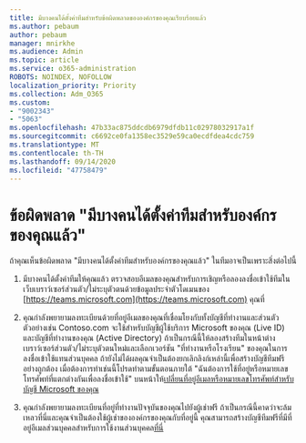 ```yaml
---
title: มีบางคนได้ตั้งค่าทีมสำหรับข้อผิดพลาดขององค์กรของคุณเรียบร้อยแล้ว
ms.author: pebaum
author: pebaum
manager: mnirkhe
ms.audience: Admin
ms.topic: article
ms.service: o365-administration
ROBOTS: NOINDEX, NOFOLLOW
localization_priority: Priority
ms.collection: Adm_O365
ms.custom:
- "9002343"
- "5063"
ms.openlocfilehash: 47b33ac875ddcdb6979dfdb11c02978032917a1f
ms.sourcegitcommit: c6692ce0fa1358ec3529e59ca0ecdfdea4cdc759
ms.translationtype: MT
ms.contentlocale: th-TH
ms.lasthandoff: 09/14/2020
ms.locfileid: "47758479"
---
```

# <a name="someone-has-already-set-up-teams-for-your-organization-error"></a>ข้อผิดพลาด "มีบางคนได้ตั้งค่าทีมสำหรับองค์กรของคุณแล้ว"

ถ้าคุณเห็นข้อผิดพลาด "มีบางคนได้ตั้งค่าทีมสำหรับองค์กรของคุณแล้ว" ในทีมอาจเป็นเพราะสิ่งต่อไปนี้

1. มีบางคนได้ตั้งค่าทีมให้คุณแล้ว ตรวจสอบอีเมลของคุณสำหรับการเชิญหรือลองลงชื่อเข้าใช้ทีมในเว็บเบราว์เซอร์ส่วนตัว/ไม่ระบุตัวตนด้วยข้อมูลประจำตัวโดเมนของ [https://teams.microsoft.com](https://teams.microsoft.com) คุณที่

2. คุณกำลังพยายามลงทะเบียนด้วยที่อยู่อีเมลของคุณที่เชื่อมโยงกับทั้งบัญชีที่ทำงานและส่วนตัว ตัวอย่างเช่น Contoso.com จะใช้สำหรับบัญชีผู้ใช้บริการ Microsoft ของคุณ (Live ID) และบัญชีที่ทำงานของคุณ (Active Directory) ถ้าเป็นกรณีนี้ให้ลองสร้างทีมในหน้าต่างเบราว์เซอร์ส่วนตัว/ไม่ระบุตัวตนใหม่และเลือกเวอร์ชัน "ที่ทำงานหรือโรงเรียน" ของคุณในการลงชื่อเข้าใช้แทนส่วนบุคคล ถ้ายังไม่ได้ผลคุณจำเป็นต้องยกเลิกลิงก์เหล่านี้เพื่อสร้างบัญชีทีมฟรีอย่างถูกต้อง เมื่อต้องการทำเช่นนี้โปรดทำตามขั้นตอนภายใต้ "ฉันต้องการใช้ที่อยู่หรือหมายเลขโทรศัพท์ที่แตกต่างกันเพื่อลงชื่อเข้าใช้" บนหน้าให้[เปลี่ยนที่อยู่อีเมลหรือหมายเลขโทรศัพท์สำหรับบัญชี Microsoft ของคุณ](https://support.microsoft.com/help/12407)

3. คุณกำลังพยายามลงทะเบียนที่อยู่ที่ทำงานปัจจุบันของคุณไปยังผู้เช่าฟรี ถ้าเป็นกรณีนี้คาดว่าจะล้มเหลวที่นี่และคุณจำเป็นต้องใช้ผู้เช่าขององค์กรของคุณกับที่อยู่นี้ คุณสามารถสร้างบัญชีทีมฟรีที่มีที่อยู่อีเมลส่วนบุคคลสำหรับการใช้งานส่วนบุคคล[ที่นี่](https://products.office.com/microsoft-teams/group-chat-software)
